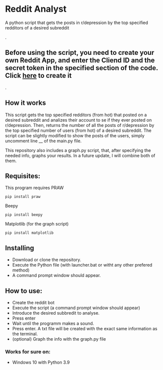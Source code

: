 # Reddit Analyst
A python script that gets the posts in r/depression by the top specified redditors of a desired subreddit


.
## Before using the script, you need to create your own Reddit App, and enter the Cliend ID and the secret token in the specified section of the code. Click [here](https://www.reddit.com/prefs/apps) to create it
.

## How it works
This script gets the top specified redditors (from hot) that posted on a desired subreddit and analizes their account to se if they ever posted on r/depression. Then, returns the number of  all the posts of r/depression by the top specified number of users (from hot) of a desired subreddit. The script can be slightly modified to show the posts of the users, simply uncomment line __ of the main.py file.

This repository also includes a graph.py script, that, after specifying the needed info, graphs your results. In a future update, I will combine both of them.

## Requisites:

This program requires PRAW

    pip install praw
    
Beepy

    pip install beepy
    
Matplotlib (for the graph script)

    pip install matplotlib

## Installing

- Download or clone the repository.
- Execute the Python file (with launcher.bat or witht any other prefered method)
- A command prompt window should appear.

## How to use:
- Create the reddit bot
- Execute the script (a command prompt window should appear)
- Introduce the desired subbredit to analyse.
- Press enter
- Wait until the programm makes a sound.
- Press enter. A txt file will be created with the exact same information as the terminal.
- (optional) Graph the info with the graph.py file 

### Works for sure on:

- Windows 10 with Python 3.9

